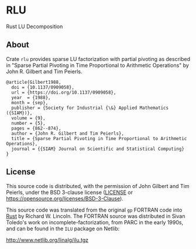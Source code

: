 # RLU

Rust LU Decomposition

## About

Crate `rlu` provides sparse LU factorization with partial pivoting as
described in "Sparse Partial Pivoting in Time Proportional to Arithmetic
Operations" by John R. Gilbert and Tim Peierls.

```
@article{Gilbert1988,
  doi = {10.1137/0909058},
  url = {https://doi.org/10.1137/0909058},
  year  = {1988},
  month = {sep},
  publisher = {Society for Industrial {\&} Applied Mathematics ({SIAM})},
  volume = {9},
  number = {5},
  pages = {862--874},
  author = {John R. Gilbert and Tim Peierls},
  title = {Sparse Partial Pivoting in Time Proportional to Arithmetic Operations},
  journal = {{SIAM} Journal on Scientific and Statistical Computing}
}
```

## License

This source code is distributed, with the permission of John Gilbert
and Tim Peierls, under the BSD 3-clause license ([LICENSE](LICENSE) or
https://opensource.org/licenses/BSD-3-Clause).

This source code was translated from the original `gp` FORTRAN code into 
[Rust](https://rustlang.org) by Richard W. Lincoln. The FORTRAN source was
distributed in Sivan Toledo's work on incomplete-factorization, from PARC 
in the early 1990s, and can be found in the `ILU` package on Netlib:

http://www.netlib.org/linalg/ilu.tgz
